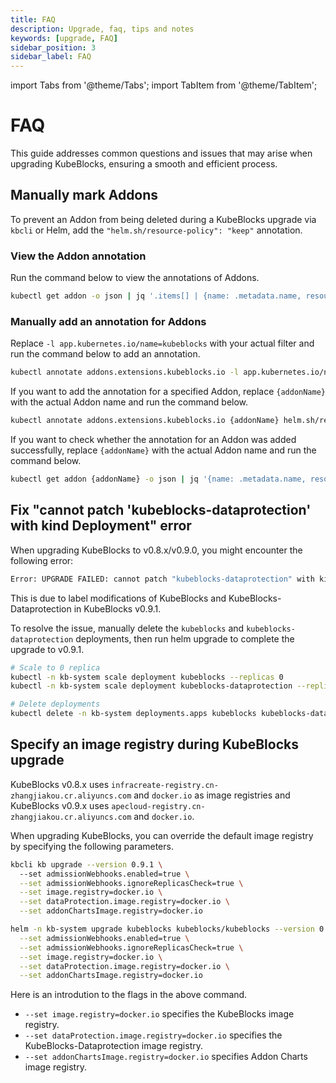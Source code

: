 ```yaml
---
title: FAQ
description: Upgrade, faq, tips and notes
keywords: [upgrade, FAQ]
sidebar_position: 3
sidebar_label: FAQ
---
```


import Tabs from '@theme/Tabs';
import TabItem from '@theme/TabItem';

# FAQ

This guide addresses common questions and issues that may arise when upgrading KubeBlocks, ensuring a smooth and efficient process.

## Manually mark Addons

To prevent an Addon from being deleted during a KubeBlocks upgrade via `kbcli` or Helm, add the `"helm.sh/resource-policy": "keep"` annotation.

### View the Addon annotation

Run the command below to view the annotations of Addons.

```bash
kubectl get addon -o json | jq '.items[] | {name: .metadata.name, resource_policy: .metadata.annotations["helm.sh/resource-policy"]}'
```

### Manually add an annotation for Addons

Replace `-l app.kubernetes.io/name=kubeblocks` with your actual filter and run the command below to add an annotation.

```bash
kubectl annotate addons.extensions.kubeblocks.io -l app.kubernetes.io/name=kubeblocks helm.sh/resource-policy=keep
```

If you want to add the annotation for a specified Addon, replace `{addonName}` with the actual Addon name and run the command below.

```bash
kubectl annotate addons.extensions.kubeblocks.io {addonName} helm.sh/resource-policy=keep
```

If you want to check whether the annotation for an Addon was added successfully, replace `{addonName}` with the actual Addon name and run the command below.

```bash
kubectl get addon {addonName} -o json | jq '{name: .metadata.name, resource_policy: .metadata.annotations["helm.sh/resource-policy"]}'
```

## Fix "cannot patch 'kubeblocks-dataprotection' with kind Deployment" error

When upgrading KubeBlocks to v0.8.x/v0.9.0, you might encounter the following error:

```bash
Error: UPGRADE FAILED: cannot patch "kubeblocks-dataprotection" with kind Deployment: Deployment.apps "kubeblocks-dataprotection" is invalid: spec.selector: Invalid value: v1.LabelSelector{MatchLabels:map[string]string{"app.kubernetes.io/component":"dataprotection", "app.kubernetes.io/instance":"kubeblocks", "app.kubernetes.io/name":"kubeblocks"}, MatchExpressions:[]v1.LabelSelectorRequirement(nil)}: field is immutable && cannot patch "kubeblocks" with kind Deployment: Deployment.apps "kubeblocks" is invalid: spec.selector: Invalid value: v1.LabelSelector{MatchLabels:map[string]string{"app.kubernetes.io/component":"apps", "app.kubernetes.io/instance":"kubeblocks", "app.kubernetes.io/name":"kubeblocks"}, MatchExpressions:[]v1.LabelSelectorRequirement(nil)}: field is immutable
```

This is due to label modifications of KubeBlocks and KubeBlocks-Dataprotection in KubeBlocks v0.9.1.

To resolve the issue, manually delete the `kubeblocks` and `kubeblocks-dataprotection` deployments, then run helm upgrade to complete the upgrade to v0.9.1.

```bash
# Scale to 0 replica
kubectl -n kb-system scale deployment kubeblocks --replicas 0
kubectl -n kb-system scale deployment kubeblocks-dataprotection --replicas 0

# Delete deployments
kubectl delete -n kb-system deployments.apps kubeblocks kubeblocks-dataprotection
```

## Specify an image registry during KubeBlocks upgrade

KubeBlocks v0.8.x uses `infracreate-registry.cn-zhangjiakou.cr.aliyuncs.com` and `docker.io` as image registries and KubeBlocks v0.9.x uses `apecloud-registry.cn-zhangjiakou.cr.aliyuncs.com` and `docker.io`.

When upgrading KubeBlocks, you can override the default image registry by specifying the following parameters.

<Tabs>

<TabItem value="kbcli" label="kbcli" default>

```bash
kbcli kb upgrade --version 0.9.1 \ 
  --set admissionWebhooks.enabled=true \
  --set admissionWebhooks.ignoreReplicasCheck=true \
  --set image.registry=docker.io \
  --set dataProtection.image.registry=docker.io \
  --set addonChartsImage.registry=docker.io
```

</TabItem>

<TabItem value="Helm" label="Helm">

```bash
helm -n kb-system upgrade kubeblocks kubeblocks/kubeblocks --version 0.9.1 \
  --set admissionWebhooks.enabled=true \
  --set admissionWebhooks.ignoreReplicasCheck=true \
  --set image.registry=docker.io \
  --set dataProtection.image.registry=docker.io \
  --set addonChartsImage.registry=docker.io
```

</TabItem>

</Tabs>

Here is an introdution to the flags in the above command.

- `--set image.registry=docker.io` specifies the KubeBlocks image registry.
- `--set dataProtection.image.registry=docker.io` specifies the KubeBlocks-Dataprotection image registry.
- `--set addonChartsImage.registry=docker.io` specifies Addon Charts image registry.
